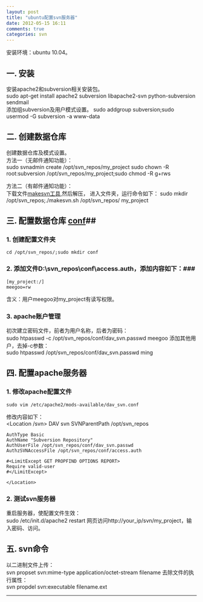 ```yaml
---
layout: post
title: "ubuntu配置svn服务器"
date: 2012-05-15 16:11
comments: true
categories: svn
---
```


安装环境：ubuntu 10.04。

## 一. 安装 ##
安装apache2和subversion相关安装包。    
	sudo apt-get install apache2 subversion libapache2-svn python-subversion sendmail    
添加组subversion及用户模式设置。
	sudo addgroup subversion;sudo usermod -G subversion -a www-data

## 二. 创建数据仓库 ##
创建数据仓库及模式设置。     
方法一（无邮件通知功能）：     
	sudo svnadmin create /opt/svn_repos/my_project
	sudo chown -R root:subversion /opt/svn_repos/my_project;sudo chmod -R g+rws

方法二（有邮件通知功能）：     
下载文件<a href='/tar/2012/05/makesvn.tar.bz2' id='blog-link' title='Tar'>makesvn工具</a>,然后解压，
进入文件夹，运行命令如下：
    sudo mkdir /opt/svn_repos;./makesvn.sh /opt/svn_repos/ my_project

## 三. 配置数据仓库 <a href='/tar/2012/05/conf.tar.bz2' id='blog-link' title='Tar'>conf</a>##
### 1. 创建配置文件夹 ###
    cd /opt/svn_repos/;sudo mkdir conf

### 2. 添加文件D:\svn_repos\conf\access.auth，添加内容如下：###
	[my_project:/]
	meegoo=rw
	
含义：用户meegoo对my_project有读写权限。

### 3. apache账户管理 ###
初次建立密码文件，前者为用户名称，后者为密码：    
	sudo htpasswd -c /opt/svn_repos/conf/dav_svn.passwd meegoo
添加其他用户，去掉-c参数：    
	sudo htpasswd    /opt/svn_repos/conf/dav_svn.passwd ming

## 四. 配置apache服务器 ##
### 1. 修改apache配置文件 ###
	sudo vim /etc/apache2/mods-available/dav_svn.conf
修改内容如下：     
	<Location /svn>
  	DAV svn
  	SVNParentPath /opt/svn_repos
	
	AuthType Basic
	AuthName "Subversion Repository"
	AuthUserFile /opt/svn_repos/conf/dav_svn.passwd
	AuthzSVNAccessFile /opt/svn_repos/conf/access.auth

	#<LimitExcept GET PROPFIND OPTIONS REPORT>
	Require valid-user
	#</LimitExcept> 
	
	</Location>

### 2. 测试svn服务器 ###
重启服务器，使配置文件生效：    
	sudo /etc/init.d/apache2 restart
网页访问http://your_ip/svn/my_project，输入密码、访问。

## 五. svn命令 ##
以二进制文件上传：    
	svn propset svn:mime-type application/octet-stream filename
去除文件的执行属性：     
	svn propdel svn:executable filename.ext

<hr />
